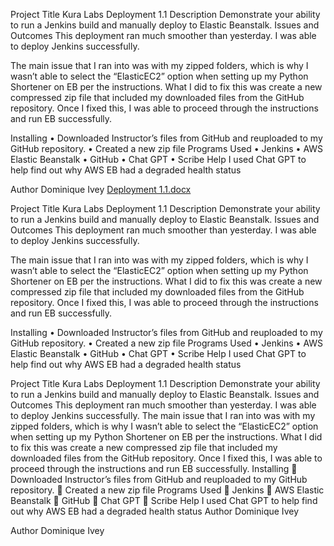 Project Title
Kura Labs Deployment 1.1
Description
Demonstrate your ability to run a Jenkins build and manually deploy to Elastic Beanstalk.
Issues and Outcomes
This deployment ran much smoother than yesterday. I was able to deploy Jenkins successfully.
 

The main issue that I ran into was with my zipped folders, which is why I wasn’t able to select the “ElasticEC2” option when setting up my Python Shortener on EB per the instructions. 
 What I did to fix this was create a new compressed zip file that included my downloaded files from the GitHub repository. Once I fixed this, I was able to proceed through the instructions and run EB successfully.
 

Installing
•	Downloaded Instructor’s files from GitHub and reuploaded to my GitHub repository. 
•	Created a new zip file
Programs Used
•	Jenkins
•	AWS Elastic Beanstalk
•	GitHub
•	Chat GPT
•	Scribe
Help
I used Chat GPT to help find out why AWS EB had a degraded health status

 

 

 
Author
Dominique Ivey
[Deployment 1.1.docx](https://github.com/DomIvey/Deployment-1.1/files/12365375/Deployment.1.1.docx)

Project Title
Kura Labs Deployment 1.1
Description
Demonstrate your ability to run a Jenkins build and manually deploy to Elastic Beanstalk.
Issues and Outcomes
This deployment ran much smoother than yesterday. I was able to deploy Jenkins successfully.
 

The main issue that I ran into was with my zipped folders, which is why I wasn’t able to select the “ElasticEC2” option when setting up my Python Shortener on EB per the instructions. 
 What I did to fix this was create a new compressed zip file that included my downloaded files from the GitHub repository. Once I fixed this, I was able to proceed through the instructions and run EB successfully.
 


Installing
•	Downloaded Instructor’s files from GitHub and reuploaded to my GitHub repository. 
•	Created a new zip file
Programs Used
•	Jenkins
•	AWS Elastic Beanstalk
•	GitHub
•	Chat GPT
•	Scribe
Help
I used Chat GPT to help find out why AWS EB had a degraded health status

Project Title
Kura Labs Deployment 1.1 
Description 
Demonstrate your ability to run a Jenkins build and manually deploy to Elastic Beanstalk. 
Issues and Outcomes 
This deployment ran much smoother than yesterday. I was able to deploy Jenkins 
successfully. 
The main issue that I ran into was with my zipped folders, which is why I wasn’t able to 
select the “ElasticEC2” option when setting up my Python Shortener on EB per the 
instructions. 
What I did to fix this was create a new compressed zip file that included my downloaded 
files from the GitHub repository. Once I fixed this, I was able to proceed through the 
instructions and run EB successfully. 
Installing 
 Downloaded Instructor’s files from GitHub and reuploaded to my GitHub 
repository. 
 Created a new zip file 
Programs Used 
 Jenkins 
 AWS Elastic Beanstalk 
 GitHub 
 Chat GPT 
 Scribe 
Help 
I used Chat GPT to help find out why AWS EB had a degraded health status 
Author 
Dominique Ivey

 

 

 
Author
Dominique Ivey

